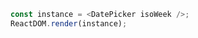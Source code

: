 <!--start-code-->

```js
const instance = <DatePicker isoWeek />;
ReactDOM.render(instance);
```

<!--end-code-->
